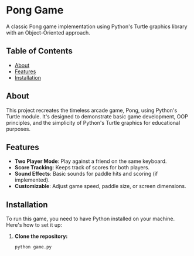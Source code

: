 # Pong Game

A classic Pong game implementation using Python's Turtle graphics library with an Object-Oriented approach.

## Table of Contents
- [About](#about)
- [Features](#features)
- [Installation](#installation)


## About

This project recreates the timeless arcade game, Pong, using Python's Turtle module. It's designed to demonstrate basic game development, OOP principles, and the simplicity of Python's Turtle graphics for educational purposes.

## Features

- **Two Player Mode**: Play against a friend on the same keyboard.
- **Score Tracking**: Keeps track of scores for both players.
- **Sound Effects**: Basic sounds for paddle hits and scoring (if implemented).
- **Customizable**: Adjust game speed, paddle size, or screen dimensions.

## Installation

To run this game, you need to have Python installed on your machine. Here's how to set it up:

1. **Clone the repository:**
   ```bash
   python game.py
